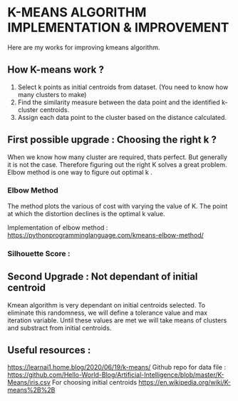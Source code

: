 # K-MEANS ALGORITHM IMPLEMENTATION & IMPROVEMENT
Here are my works for improving kmeans algorithm.

## How K-means work ?

1. Select k points as initial centroids from dataset. (You need to know how many clusters to make)
2. Find the similarity measure between the data point and the identified k-cluster centroids.
3. Assign each data point to the cluster based on the distance calculated.


## First possible upgrade  : Choosing the right k ?

When we know how many cluster are required, thats perfect. But generally it is not the case.
Therefore figuring out the right K solves a great problem. Elbow method is one way to figure out optimal k .

###  Elbow Method

The method plots the various of cost with varying the value of K.
The point at which the distortion declines is the optimal k value.

Implementation of elbow method :
https://pythonprogramminglanguage.com/kmeans-elbow-method/

### Silhouette Score :



## Second Upgrade : Not dependant of initial centroid

Kmean algorithm is very dependant on initial centroids selected. To eliminate this randomness, we will define a tolerance value and max iteration variable.
Until these values are met we will take means of clusters and substract from initial centroids.





## Useful resources :

https://learnai1.home.blog/2020/06/19/k-means/
Github repo for data file : https://github.com/Hello-World-Blog/Artificial-Intelligence/blob/master/K-Means/iris.csv
For choosing initial centroids
https://en.wikipedia.org/wiki/K-means%2B%2B